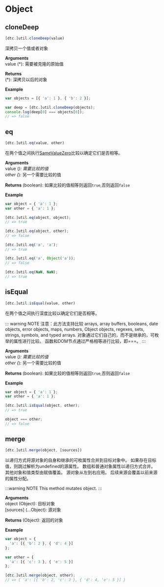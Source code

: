 # Object

## cloneDeep

```js
[dtc.]util.cloneDeep(value)
```
深拷贝一个值或者对象

**Arguments**  
value (*): 需要被克隆的原始值

**Returns**  
(*): 深拷贝以后的对象

**Example**

```js
var objects = [{ 'a': 1 }, { 'b': 2 }];
 
var deep = [dtc.]util.cloneDeep(objects);
console.log(deep[0] === objects[0]);
// => false
```

## eq

```js
[dtc.]util.eq(value, other)
```

在两个值之间执行[SameValueZero](http://ecma-international.org/ecma-262/7.0/#sec-samevaluezero)比较以确定它们是否相等。

**Arguments**  
value (*): 需要比较的值  
other (*): 另一个需要比较的值

**Returns**
(boolean): 如果比较的值相等则返回`true`,否则返回`false`


**Example**
```js
var object = { 'a': 1 };
var other = { 'a': 1 };
 
[dtc.]util.eq(object, object);
// => true
 
[dtc.]util.eq(object, other);
// => false
 
[dtc.]util.eq('a', 'a');
// => true
 
[dtc.]util.eq('a', Object('a'));
// => false
 
[dtc.]util.eq(NaN, NaN);
// => true
```

## isEqual

```js
[dtc.]util.isEqual(value, other)
```

在两个值之间执行深度比较以确定它们是否相等。

::: warning NOTE
注意：此方法支持比较 arrays, array buffers, booleans, date objects, error objects, maps, numbers, Object objects, regexes, sets, strings, symbols, and typed arrays. 对象通过它们自己的，而不是继承的，可枚举的属性进行比较。 函数和DOM节点通过严格相等进行比较，即===。
:::

**Arguments**  
value (*): 需要比较的值  
other (*): 另一个需要比较的值

**Returns**
(boolean): 如果比较的值相等则返回`true`,否则返回`false`

**Example**
```js
var object = { 'a': 1 };
var other = { 'a': 1 };
 
[dtc.]util.isEqual(object, other);
// => true
 
object === other;
// => false
```

## merge

```js
[dtc.]util.merge(object, [sources])
```

以递归方式将源对象的自身和继承的可枚属性合并到目标对象中。 如果存在目标值，则跳过解析为undefined的源属性。 数组和普通对象属性以递归方式合并。 其他对象和值类型由赋值覆盖。 源对象从左到右应用。 后续来源会覆盖以前来源的属性分配。

:::warning NOTE
This method mutates object.
:::

**Arguments**  
object (Object): 目标对象  
[sources] (...Object): 源对象

**Returns**
(Object): 返回的对象

**Example**
```js
var object = {
  'a': [{ 'b': 2 }, { 'd': 4 }]
};
 
var other = {
  'a': [{ 'c': 3 }, { 'e': 5 }]
};
 
[dtc.]util.merge(object, other);
// => { 'a': [{ 'b': 2, 'c': 3 }, { 'd': 4, 'e': 5 }] }
```